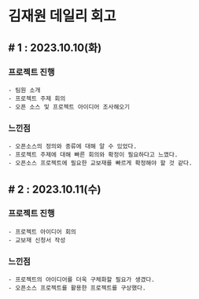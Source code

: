 # 김재원 데일리 회고

## # 1 : 2023.10.10(화)

### 프로젝트 진행

    - 팀원 소개
    - 프로젝트 주제 회의
    - 오픈 소스 및 프로젝트 아이디어 조사해오기

### 느낀점

    - 오픈소스의 정의와 종류에 대해 알 수 있었다.
    - 프로젝트 주제에 대해 빠른 회의와 확정이 필요하다고 느꼈다.
    - 오픈소스 프로젝트에 필요한 교보재를 빠르게 확정해야 할 것 같다. 

## # 2 : 2023.10.11(수)

### 프로젝트 진행

    - 프로젝트 아이디어 회의
    - 교보재 신청서 작성

### 느낀점

    - 프로젝트의 아이디어를 더욱 구체화할 필요가 생겼다.
    - 오픈소스 프로젝트를 활용한 프로젝트를 구상했다.
